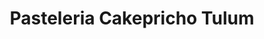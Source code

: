 ---
title: "Pasteleria Cakepricho Tulum"
url: /tulum/pasteleria-cakepricho-tulum/
shop: Konditorei
---